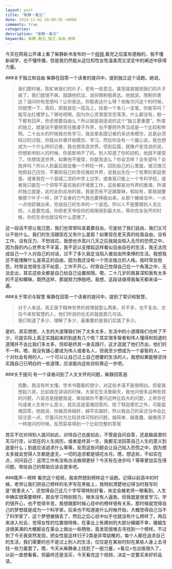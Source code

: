 ```yaml
---
layout: post
title: "柴静－看见"
date: 2014-11-01 20:00:50 +0800
comments: true
categories: 
description: "柴静－看见" 
keywords: 柴静,看见,独立,自由,榜样
---
```


今天在网易公开课上看了柴静新书发布的一个[视频](http://v.163.com/movie/2014/7/V/6/MA1I1BARD_MA1II0AV6.html),看完之后蛮有感触的，我不懂新闻学，也不懂传播，但是我仍然能从这位知性女性温柔而又坚定中的阐述中获得力量。
<!--more-->
###关于独立和自由
柴静在回答一个读者的提问中，提到独立这个话题。她说，   
>我们那时候，陈虻审我们的片子，老有一些意见，甚至就直接把我们的片子毙了。我们就很不爽，就跟他抗议，说你限制我表达。他就说，限制你表达？请问你有思想吗？让你表达，你能表达什么呀？他每次问这个的时候，你就愣一下，真的，把我放在一孤岛上，给我一个本儿一支笔，你能写吗？能写出红楼梦么？够呛吧啊。因为你心灵里面空空荡荡，什么都没有，敲一下都有回声，你还想要自由么？所以就是胡适说的这个“独立更重要”。所谓的独立，就是说不要把责任推诿于外界，也不要把外界当成是一个比较和参照。二十出头的时候我也有学习，我会拿各国记者的采访来模仿，这是必须经过的过程，你就从抄袭开始模仿、学习。然后你会有一个雄心说，我也想成为一个什么样的记者，我也想改造世界。但到后面，就像卢安克说的说，你想影响别人的时候，你是影响不了的。别人知道了你的动机，他就不接受了。你想改造世界，如果他不接受，你能改造么？你会怎样？会失望吗？会放弃吗？所以人到最后就会像一个秤砣一样，回到自己的心里面，很沉很沉地把自己压住，不要把自己的责任推给外界，说我出生在一个贫寒的家庭里面，或者我在一个县城二流的中学上过学，或者我只能上一个专科学校，或者我只能在一个领导不喜欢我的环境里工作，这些都是对外界的推诿。所谓的独立就是，此时此刻此地的我，我是否有不足跟蒙昧，假如有，那我就要像那个叶子一样，拼了全身的力气我也要挣脱出来，从那个蜷缩当中，一点一点地舒展出来，完成自己的生命的一个姿态。所以人不是要跟别人去比较，人是要完成。你把老天爷给你的局限用到最大处，等你完全张开的时候，你的生命也就没有什么遗憾了。

这一段话不禁让我沉思，我们也常常叫宣着要自由，可是给了我们自由，我们又可以干些什么，我们的生活跟现在又有什么差距？如果现在老天真的给我自由，没有工作，没有压力，不愁钱花，我想也许高兴几天之后我就会陷入无尽的恐慌之中，因为我的内心世界太不丰富，我不足以支撑起这样看似自由自在的生活，我无法完成自己一个人对自己的对话，过不了多久我定当陷入被自由所束缚的生活。我想我还不能理解什么是真正的自由，因为我还没有一个完全独立的人格。我时常会抱怨，时常会觉得生活不如意，工作不开心，时常自己觉得自己在一个角落之中，无法走出，其实这些全都是自己给自己设置局限。嗯，二十几岁的我甚深知我有太多的不足和矇昧，既然这样，那就努力挣脱吧。我想，这段话值得我每天都来读一遍。

###关于常识与智慧
柴静在回答一个读者的提问中，提到了常识和智慧，  
>对于人来说，真正属于精神世界的规律就那么两条，并不多，也不复杂，古往今来有智慧的人，他们所说的也无非就是那几句话。  
>我们知道了多少、理解了多少，最重要的是我们实践了多少。

是的，其实想想，人生的大道理我们听了太多太多，生活中的小道理我们也听了不少，可是实际上真正实践起来的到底有几个呢？其实很多智者和伟人懂得和知道的道理并不会比我们多太多，但却是终其一身去践行，这才造就了他们杰出，他们的不一样。嗯，我没有雄心要成为伟人或者名人，但我至少想成为一个睿智的人，一个对社会有用的人，一个可以让自己过上自己想要的生活的人，我想如果能够坚持实践自己已明白的一些道理，应该能向这些目标靠近一步吧。

###关于提问
有一个读者问到了人文关怀的问题，柴静回答道:  
>抱歉，我没有听太懂，学术书籍看的很少，对这些术语不是很明白。但是我想起六哥，比如我在讲话的时候，大家在生活里聊天，我也问很多这种宏观的问题，六哥总是提醒我说，柴姑娘你不要问这种比较大的问题，上帝存在吗或者人生有什么意义，其实这是蛮难回答的，除了释迦摩尼之外，可能蛮难回答。他就说，你越具体越好，越平实越好。所以我自己的采访当中会比较注意一点，尽量问对方比较具体可知的问题，越简单、越愚蠢、越像孩子一样提问的时候，反而容易得到一个比较完整的答案

其实不仅对待别人提问如此，对待自己也是如此，不管是自问自答，还是脑袋里的天马行空，以现在的人生阅历，或者是终其一生，我都无法回答自己人生的意义到底是什么；到底应该追求什么等等，反而这些问题会让自己陷入恐慌之中，因为想太多就会觉得人生都是虚无，一切的追求都是镜花水月。嗯，想这些，不如实在点，问问自己：这项工作有没有办法做得更好？今天有在进步吗？等等更加实在得问题，带给自己的帮助应该会更多吧。

###尾声－榜样
看完这个视频，我突然想到榜样这个话题。记得以前高中的时候，老师让我们把自己榜样的名字写在黑板上，我特别清楚地记得当时我写的是“居里夫人”，还觉得自己这几个字写得特别好看，肯定会被老师一眼看到。人生中确实很需要榜样，那会学习特别努力，根本没有人逼我，但我就是很爱学习，学的很开心，也不觉得辛苦，我想跟那时候心目中的榜样很有关系，那时候就觉得自己的梦想就是成为一个科学家。后来也不知道是什么时候开始，大概觉得自己当不了科学家了，这个梦想被搞丢了，然后之后心目中似乎也就没有什么榜样了。再后来进入社会，觉得女性的位置很特殊，在事业上有建树的大部分婚姻不幸，婚姻生活很美满的大概都会在事业上做出一些牺牲，竟发现很难去寻找到一个榜样。不过到了今天我突然发现，把女性就这样归于2类是非常幼稚的，每个人都在追求自己的生活，我们需要的也不是过上别人的生活，仅仅是在某些时刻在某些人身上去寻找一些力量罢了。嗯，今天从柴静身上找到了一股力量，<看见>也出版很久了，以前一直想看看，但最终还是没买，今天看完这个视频，决定一定要买来好好品读。